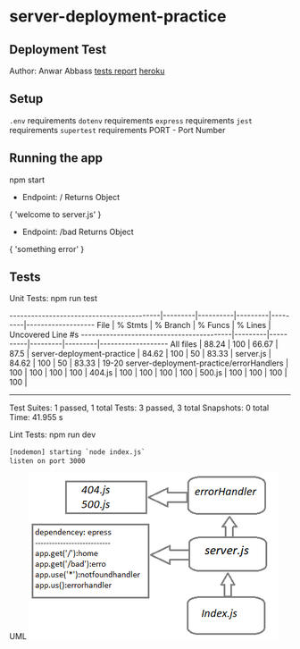 # server-deployment-practice

## Deployment Test
Author: Anwar Abbass
[tests report](https://github.com/AnwarAbbass/server-deployment-practice/runs/2641942990?check_suite_focus=true)
[heroku](https://anwarabbass-server-deploy-dev.herokuapp.com/)
## Setup
`.env` requirements
`dotenv`  requirements
`express`  requirements
`jest`  requirements
`supertest`  requirements
PORT - Port Number

## Running the app
npm start
- Endpoint: / 
Returns Object

{
  'welcome to server.js'
}

- Endpoint: /bad
Returns Object

{
  'something error'
}


## Tests
Unit Tests: npm run test

------------------------------------------|---------|----------|---------|---------|-------------------
File                                      | % Stmts | % Branch | % Funcs | % Lines | Uncovered Line #s
------------------------------------------|---------|----------|---------|---------|-------------------
All files                                 |   88.24 |      100 |   66.67 |    87.5 |
 server-deployment-practice               |   84.62 |      100 |      50 |   83.33 |
  server.js                               |   84.62 |      100 |      50 |   83.33 | 19-20
 server-deployment-practice/errorHandlers |     100 |      100 |     100 |     100 |
  404.js                                  |     100 |      100 |     100 |     100 |
  500.js                                  |     100 |      100 |     100 |     100 |

***********

Test Suites: 1 passed, 1 total
Tests:       3 passed, 3 total
Snapshots:   0 total
Time:        41.955 s

Lint Tests: npm run dev
```
[nodemon] starting `node index.js`
listen on port 3000
```

UML
![uml](./img/uml.png)

